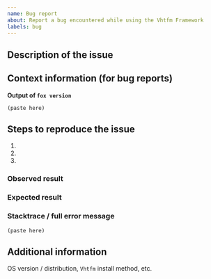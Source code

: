 ```yaml
---
name: Bug report
about: Report a bug encountered while using the Vhtfm Framework
labels: bug
---
```


<!--
Welcome to the Vhtfm Framework issue tracker! Before creating an issue, please heed the following:

1. This tracker should only be used to report bugs and request features / enhancements to Vhtfm
    - For questions and general support, use https://stackoverflow.com/questions/tagged/vhtfm
    - For documentation issues, refer to https://vhtfmframework.com/docs/user/en or the developer cheetsheet https://github.com/vhtfm/vhtfm/wiki/Developer-Cheatsheet
2. Use the search function before creating a new issue. Duplicates will be closed and directed to
   the original discussion.
3. When making a bug report, make sure you provide all required information. The easier it is for
   maintainers to reproduce, the faster it'll be fixed.
4. If you think you know what the reason for the bug is, share it with us. Maybe put in a PR 😉
-->

## Description of the issue

## Context information (for bug reports)

**Output of `fox version`**
```
(paste here)
```

## Steps to reproduce the issue

1.
2.
3.

### Observed result

### Expected result

### Stacktrace / full error message

```
(paste here)
```

## Additional information

OS version / distribution, `Vhtfm` install method, etc.
